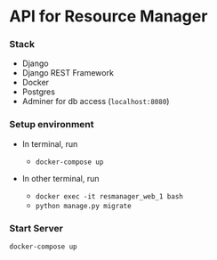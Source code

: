 # API for Resource Manager

### Stack
- Django
- Django REST Framework
- Docker
- Postgres
- Adminer for db access (`localhost:8080`)

### Setup environment
- In terminal, run
  - `docker-compose up`

- In other terminal, run
  - `docker exec -it resmanager_web_1 bash`
  - `python manage.py migrate`

### Start Server
`docker-compose up` 